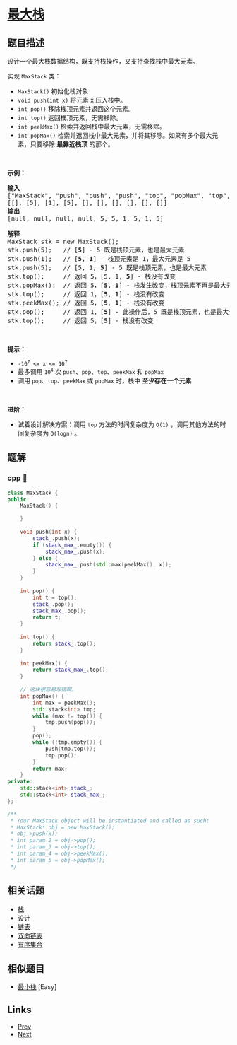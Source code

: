 
# [最大栈](https://leetcode-cn.com/problems/max-stack)

## 题目描述

<p>设计一个最大栈数据结构，既支持栈操作，又支持查找栈中最大元素。</p>

<p>实现 <code>MaxStack</code> 类：</p>

<ul>
	<li><code>MaxStack()</code> 初始化栈对象</li>
	<li><code>void push(int x)</code> 将元素 x 压入栈中。</li>
	<li><code>int pop()</code> 移除栈顶元素并返回这个元素。</li>
	<li><code>int top()</code> 返回栈顶元素，无需移除。</li>
	<li><code>int peekMax()</code> 检索并返回栈中最大元素，无需移除。</li>
	<li><code>int popMax()</code> 检索并返回栈中最大元素，并将其移除。如果有多个最大元素，只要移除 <strong>最靠近栈顶</strong> 的那个。</li>
</ul>

<p> </p>

<p><strong>示例：</strong></p>

<pre>
<strong>输入</strong>
["MaxStack", "push", "push", "push", "top", "popMax", "top", "peekMax", "pop", "top"]
[[], [5], [1], [5], [], [], [], [], [], []]
<strong>输出</strong>
[null, null, null, null, 5, 5, 1, 5, 1, 5]

<strong>解释</strong>
MaxStack stk = new MaxStack();
stk.push(5);   // [<strong>5</strong>] - 5 既是栈顶元素，也是最大元素
stk.push(1);   // [<strong>5</strong>, <strong>1</strong>] - 栈顶元素是 1，最大元素是 5
stk.push(5);   // [5, 1, <strong>5</strong>] - 5 既是栈顶元素，也是最大元素
stk.top();     // 返回 5，[5, 1, <strong>5</strong>] - 栈没有改变
stk.popMax();  // 返回 5，[<strong>5</strong>, <strong>1</strong>] - 栈发生改变，栈顶元素不再是最大元素
stk.top();     // 返回 1，[<strong>5</strong>, <strong>1</strong>] - 栈没有改变
stk.peekMax(); // 返回 5，[<strong>5</strong>, <strong>1</strong>] - 栈没有改变
stk.pop();     // 返回 1，[<strong>5</strong>] - 此操作后，5 既是栈顶元素，也是最大元素
stk.top();     // 返回 5，[<strong>5</strong>] - 栈没有改变
</pre>

<p> </p>

<p><strong>提示：</strong></p>

<ul>
	<li><code>-10<sup>7</sup> <= x <= 10<sup>7</sup></code></li>
	<li>最多调用 <code>10<sup>4</sup></code> 次 <code>push</code>、<code>pop</code>、<code>top</code>、<code>peekMax</code> 和 <code>popMax</code></li>
	<li>调用 <code>pop</code>、<code>top</code>、<code>peekMax</code> 或 <code>popMax</code> 时，栈中 <strong>至少存在一个元素</strong></li>
</ul>

<p> </p>

<p><b>进阶：</b> </p>

<ul>
	<li>试着设计解决方案：调用 <code>top</code> 方法的时间复杂度为 <code>O(1)</code> ，调用其他方法的时间复杂度为 <code>O(logn)</code> 。 </li>
</ul>


## 题解

### cpp [🔗](max-stack.cpp) 
```cpp
class MaxStack {
public:
    MaxStack() {

    }
    
    void push(int x) {
        stack_.push(x);
        if (stack_max_.empty()) {
            stack_max_.push(x);
        } else {
            stack_max_.push(std::max(peekMax(), x));
        }
    }
    
    int pop() {
        int t = top();
        stack_.pop();
        stack_max_.pop();
        return t;
    }
    
    int top() {
        return stack_.top();
    }
    
    int peekMax() {
        return stack_max_.top();
    }
    
    // 这块很容易写错啊。
    int popMax() {
        int max = peekMax();
        std::stack<int> tmp;
        while (max != top()) {
            tmp.push(pop());
        }
        pop();
        while (!tmp.empty()) {
            push(tmp.top());
            tmp.pop();
        }
        return max;
    }
private:
    std::stack<int> stack_;
    std::stack<int> stack_max_;
};

/**
 * Your MaxStack object will be instantiated and called as such:
 * MaxStack* obj = new MaxStack();
 * obj->push(x);
 * int param_2 = obj->pop();
 * int param_3 = obj->top();
 * int param_4 = obj->peekMax();
 * int param_5 = obj->popMax();
 */
```


## 相关话题

- [栈](https://leetcode-cn.com/tag/stack) 
- [设计](https://leetcode-cn.com/tag/design) 
- [链表](https://leetcode-cn.com/tag/linked-list) 
- [双向链表](https://leetcode-cn.com/tag/doubly-linked-list) 
- [有序集合](https://leetcode-cn.com/tag/ordered-set) 


## 相似题目

- [最小栈](../min-stack/README.md)  [Easy] 


## Links

- [Prev](../minimum-ascii-delete-sum-for-two-strings/README.md) 
- [Next](../1-bit-and-2-bit-characters/README.md) 

